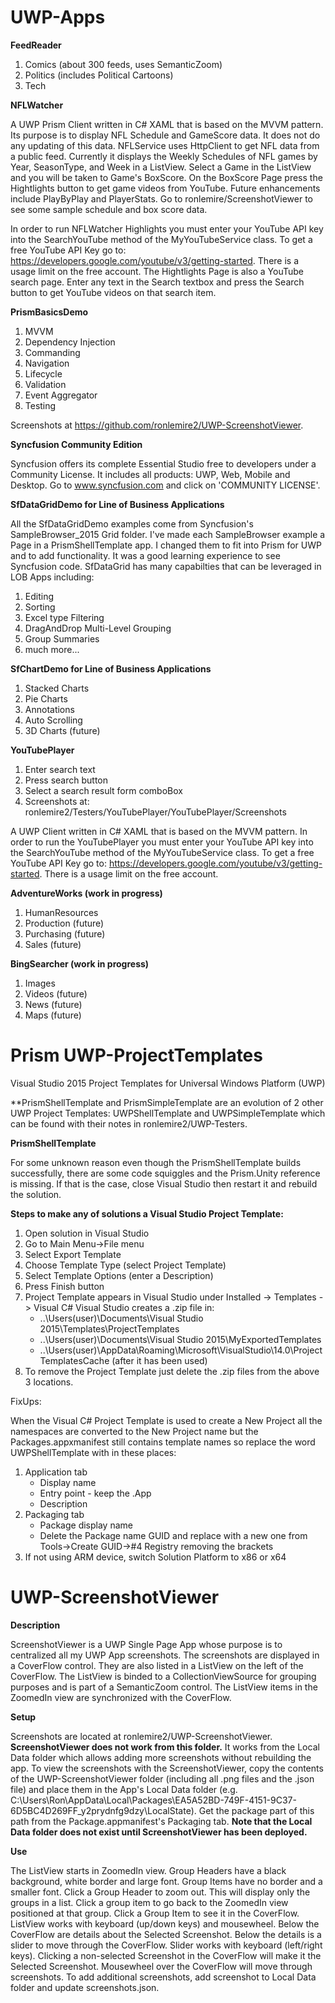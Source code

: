 # UWP-Apps

**FeedReader**

1. Comics (about 300 feeds, uses SemanticZoom)
2. Politics (includes Political Cartoons)
3. Tech 

**NFLWatcher**

A UWP Prism Client written in C# XAML that is based on the MVVM pattern. Its purpose is to display NFL Schedule and GameScore data. It does not do any updating of this data. NFLService uses HttpClient to get NFL data from a public feed. Currently it displays the Weekly Schedules of NFL games by Year, SeasonType, and Week in a ListView. Select a Game in the ListView and you will be taken to Game's BoxScore. On the BoxScore Page press the Hightlights button to get game videos from YouTube. Future enhancements include PlayByPlay and PlayerStats. Go to ronlemire/ScreenshotViewer to see some sample schedule and box score data.

In order to run NFLWatcher Highlights you must enter your YouTube API key into the SearchYouTube method of the MyYouTubeService class. To get a free YouTube API Key go to: https://developers.google.com/youtube/v3/getting-started. There is a usage limit on the free account. The Hightlights Page is also a YouTube search page. Enter any text in the Search textbox and press the Search button to get YouTube videos on that search item.

**PrismBasicsDemo**

1. MVVM
2. Dependency Injection
3. Commanding
4. Navigation
5. Lifecycle
6. Validation
7. Event Aggregator
8. Testing

Screenshots at https://github.com/ronlemire2/UWP-ScreenshotViewer.

**Syncfusion Community Edition**

Syncfusion offers its complete Essential Studio free to developers under a Community License. It includes all products: UWP, Web, Mobile and Desktop. Go to www.syncfusion.com and click on 'COMMUNITY LICENSE'.

**SfDataGridDemo for Line of Business Applications**

All the SfDataGridDemo examples come from Syncfusion's SampleBrowser_2015 Grid folder. I've made each SampleBrowser example a Page in a PrismShellTemplate app. I changed them to fit into Prism for UWP and to add functionality. It was a good learning experience to see Syncfusion code. SfDataGrid has many capabilties that can be leveraged in LOB Apps including:

1. Editing
2. Sorting
3. Excel type Filtering
4. DragAndDrop Multi-Level Grouping
5. Group Summaries
6. much more...


**SfChartDemo for Line of Business Applications**

1. Stacked Charts
2. Pie Charts
3. Annotations
4. Auto Scrolling
5. 3D Charts (future)

**YouTubePlayer**

1. Enter search text
2. Press search button
3. Select a search result form comboBox
4. Screenshots at: ronlemire2/Testers/YouTubePlayer/YouTubePlayer/Screenshots 

A UWP Client written in C# XAML that is based on the MVVM pattern. In order to run the YouTubePlayer you must enter your YouTube API key into the SearchYouTube method of the MyYouTubeService class.      To get a free YouTube API Key go to: https://developers.google.com/youtube/v3/getting-started. There is a usage limit on the free account.

**AdventureWorks (work in progress)**

1. HumanResources
2. Production (future)
3. Purchasing (future)
4. Sales (future)


**BingSearcher (work in progress)**

1. Images
2. Videos (future)
3. News (future)
4. Maps (future)


# Prism UWP-ProjectTemplates
Visual Studio 2015 Project Templates for Universal Windows Platform (UWP)

**PrismShellTemplate and PrismSimpleTemplate are an evolution of 2 other UWP Project Templates: UWPShellTemplate and UWPSimpleTemplate which can be found with their notes in ronlemire2/UWP-Testers.

**PrismShellTemplate**

For some unknown reason even though the PrismShellTemplate builds successfully, there are some code squiggles and the Prism.Unity reference is missing. If that is the case, close Visual Studio then restart it and rebuild the solution.

**Steps to make any of solutions a Visual Studio Project Template:**

1. Open solution in Visual Studio
2. Go to Main Menu->File menu
2. Select Export Template
3. Choose Template Type (select Project Template)
4. Select Template Options (enter a Description)
5. Press Finish button
6. Project Template appears in Visual Studio under Installed -> Templates -> Visual C# Visual Studio creates a .zip file in:
	* ..\Users\(user)\Documents\Visual Studio 2015\Templates\ProjectTemplates
	* ..\Users\(user)\Documents\Visual Studio 2015\MyExportedTemplates
	* ..\Users\(user)\AppData\Roaming\Microsoft\VisualStudio\14.0\ProjectTemplatesCache (after it has been used)
7. To remove the Project Template just delete the .zip files from the above 3 locations.

FixUps:

When the Visual C# Project Template is used to create a New Project all the namespaces are converted to the New Project name but the Packages.appxmanifest still contains template names so replace the word UWPShellTemplate with <New Project Name> in these places:
1. Application tab
	* Display name
	* Entry point - keep the .App
	* Description
2. Packaging tab
	* Package display name
	* Delete the Package name GUID and replace with a new one from Tools->Create GUID->#4 Registry removing the brackets
3. If not using ARM device, switch Solution Platform to x86 or x64 
 
# UWP-ScreenshotViewer
**Description**

ScreenshotViewer is a UWP Single Page App whose purpose is to centralized all my UWP App screenshots. The screenshots are displayed in a CoverFlow control. They are also listed in a ListView on the left of the CoverFlow. The ListView is binded to a CollectionViewSource for grouping purposes and is part of a SemanticZoom control. The ListView items in the ZoomedIn view are synchronized with the CoverFlow.

**Setup**

Screenshots are located at ronlemire2/UWP-ScreenshotViewer. **ScreenshotViewer does not work from this folder.** It works from the Local Data folder which allows adding more screenshots without rebuilding the app. To view the screenshots with the ScreenshotViewer, copy the contents of the UWP-ScreenshotViewer folder (including all .png files and the .json file) and place them in the App's Local Data folder (e.g. C:\Users\Ron\AppData\Local\Packages\EA5A52BD-749F-4151-9C37-6D5BC4D269FF_y2prydnfg9dzy\LocalState). Get the package part of this path from the Package.appmanifest's Packaging tab. **Note that the Local Data folder does not exist until ScreenshotViewer has been deployed.**


**Use**

The ListView starts in ZoomedIn view. Group Headers have a black background, white border and large font. Group Items have no border and a smaller font. Click a Group Header to zoom out. This will display only the groups in a list. Click a group item to go back to the ZoomedIn view positioned at that group. Click a Group Item to see it in the CoverFlow. ListView works with keyboard (up/down keys) and mousewheel. 
Below the CoverFlow are details about the Selected Screenshot. Below the details is a slider to move through the CoverFlow. Slider works with keyboard (left/right keys). Clicking a non-selected Screenshot in the CoverFlow will make it the Selected Screenshot. Mousewheel over the CoverFlow will move through screenshots. To add additional screenshots, add screenshot to Local Data folder and update screenshots.json.

